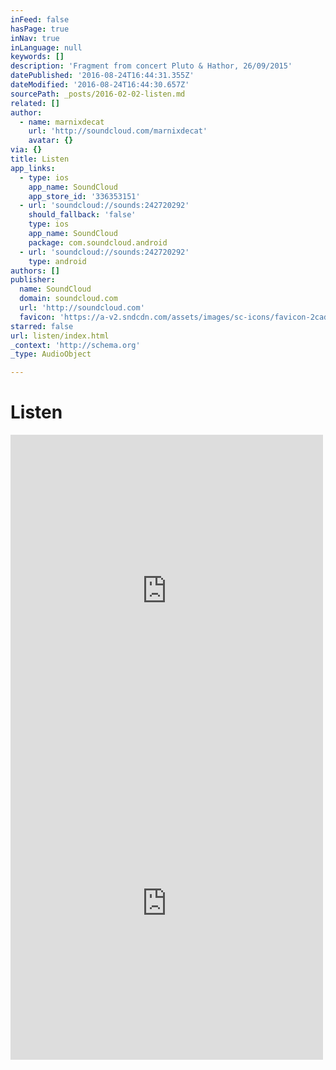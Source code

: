 ```yaml
---
inFeed: false
hasPage: true
inNav: true
inLanguage: null
keywords: []
description: 'Fragment from concert Pluto & Hathor, 26/09/2015'
datePublished: '2016-08-24T16:44:31.355Z'
dateModified: '2016-08-24T16:44:30.657Z'
sourcePath: _posts/2016-02-02-listen.md
related: []
author:
  - name: marnixdecat
    url: 'http://soundcloud.com/marnixdecat'
    avatar: {}
via: {}
title: Listen
app_links:
  - type: ios
    app_name: SoundCloud
    app_store_id: '336353151'
  - url: 'soundcloud://sounds:242720292'
    should_fallback: 'false'
    type: ios
    app_name: SoundCloud
    package: com.soundcloud.android
  - url: 'soundcloud://sounds:242720292'
    type: android
authors: []
publisher:
  name: SoundCloud
  domain: soundcloud.com
  url: 'http://soundcloud.com'
  favicon: 'https://a-v2.sndcdn.com/assets/images/sc-icons/favicon-2cadd14b.ico'
starred: false
url: listen/index.html
_context: 'http://schema.org'
_type: AudioObject

---
```

# Listen

<iframe src="https://cdn.embedly.com/widgets/media.html?src=https%3A%2F%2Fw.soundcloud.com%2Fplayer%2F%3Fvisual%3Dtrue%26url%3Dhttp%253A%252F%252Fapi.soundcloud.com%252Ftracks%252F242720292%26show_artwork%3Dtrue&amp;url=https%3A%2F%2Fsoundcloud.com%2Fmarnixdecat%2Fpluto-biber-req-agnus-fragm&amp;image=http%3A%2F%2Fi1.sndcdn.com%2Fartworks-000143751103-ki8695-t500x500.jpg&amp;key=b7d04c9b404c499eba89ee7072e1c4f7&amp;type=text%2Fhtml&amp;schema=soundcloud" width="500" height="500" scrolling="no" frameborder="0" allowfullscreen="allowfullscreen" style=""></iframe>

<iframe src="https://cdn.embedly.com/widgets/media.html?src=https%3A%2F%2Fw.soundcloud.com%2Fplayer%2F%3Fvisual%3Dtrue%26url%3Dhttp%253A%252F%252Fapi.soundcloud.com%252Fplaylists%252F253187984%26show_artwork%3Dtrue&amp;url=https%3A%2F%2Fsoundcloud.com%2Fmarnixdecat%2Fsets%2Fpluto&amp;image=http%3A%2F%2Fa1.sndcdn.com%2Fimages%2Ffb_placeholder.png%3F1471871690&amp;key=b7d04c9b404c499eba89ee7072e1c4f7&amp;type=text%2Fhtml&amp;schema=soundcloud" width="500" height="500" scrolling="no" frameborder="0" allowfullscreen="" style=""></iframe>